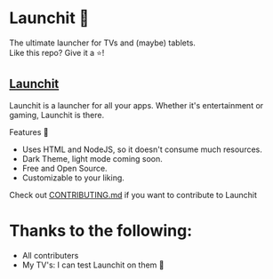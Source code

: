 # Launchit 🚀
The ultimate launcher for TVs and (maybe) tablets.<br>
Like this repo? Give it a ⭐!

[Launchit](https://hollowtechnology.github.io/Launchit/src/index.html)
---
Launchit is a launcher for all your apps. Whether it's entertainment or gaming, Launchit is there.<br>

Features 🌟
- Uses HTML and NodeJS, so it doesn't consume much resources.
- Dark Theme, light mode coming soon.
- Free and Open Source.
- Customizable to your liking.

Check out [CONTRIBUTING.md](https://github.com/HollowTechnology/Launchit/blob/main/CONTRIBUTING.md) if you want to contribute to Launchit

# Thanks to the following:
- All contributers 
- My TV's: I can test Launchit on them 🤣
